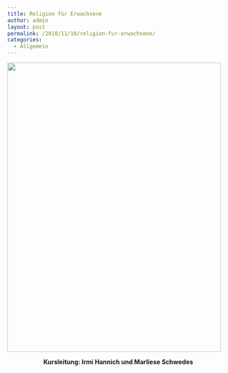 ```yaml
---
title: Religion für Erwachsene
author: admin
layout: post
permalink: /2010/11/10/religion-fur-erwachsene/
categories:
  - Allgemein
---
```

[<img class="aligncenter size-full wp-image-382" title="StufenDesLebens" src="http://www.ekg-heidelsheim.de/wp-content/uploads/2010/11/StufenDesLebens.png" alt="" width="485" height="659" />][1]

<p style="text-align: center;">
  <strong>Kursleitung: Irmi Hannich und Marliese Schwedes</strong>
</p>

 [1]: http://www.ekg-heidelsheim.de/wp-content/uploads/2010/11/StufenDesLebens.png